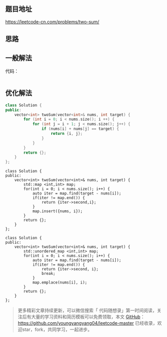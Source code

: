 ## 题目地址 
https://leetcode-cn.com/problems/two-sum/ 

## 思路 

## 一般解法 

代码：

```C++
```

## 优化解法 

```C++
class Solution {
public:
    vector<int> twoSum(vector<int>& nums, int target) {
        for (int i = 0; i < nums.size(); i ++) {
            for (int j = i + 1; j < nums.size(); j++) {
                if (nums[i] + nums[j] == target) {
                    return {i, j};
                }
            }
        }
        return {};
    }
};

```

```
class Solution {
public:
    vector<int> twoSum(vector<int>& nums, int target) {
        std::map <int,int> map;
        for(int i = 0; i < nums.size(); i++) {
            auto iter = map.find(target - nums[i]);
            if(iter != map.end()) {
                return {iter->second,i};
            }
            map.insert({nums, i});
        }
        return {};
    }
};
```

```
class Solution {
public:
    vector<int> twoSum(vector<int>& nums, int target) {
        std::unordered_map <int,int> map;
        for(int i = 0; i < nums.size(); i++) {
            auto iter = map.find(target - nums[i]);
            if(iter != map.end()) {
                return {iter->second, i};
                break;
            }
            map.emplace(nums[i], i);
        }
        return {};
    }
};
```

> 更多精彩文章持续更新，可以微信搜索「 代码随想录」第一时间阅读，关注后有大量的学习资料和简历模板可以免费领取，本文  [GitHub](https://github.com/youngyangyang04/leetcode-master )：https://github.com/youngyangyang04/leetcode-master 已经收录，欢迎star，fork，共同学习，一起进步。
